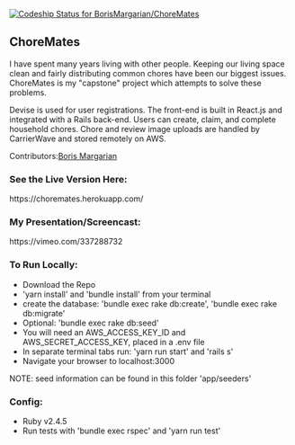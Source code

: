 [![Codeship Status for BorisMargarian/ChoreMates](https://app.codeship.com/projects/0af94010-531c-0137-5019-2a29686d085d/status?branch=master)](https://app.codeship.com/projects/340586)

<h2>ChoreMates</h2>
I have spent many years living with other people. Keeping our living space clean and fairly distributing common chores have been our biggest issues. ChoreMates is my "capstone" project which attempts to solve these problems.

Devise is used for user registrations. The front-end is built in React.js and integrated with a Rails back-end. Users can create, claim, and complete household chores. Chore and review image uploads are handled by CarrierWave and stored remotely on AWS.

Contributors:<a href="https://github.com/BorisMargarian">Boris Margarian</a>

<h3>See the Live Version Here:</h3>
https://choremates.herokuapp.com/

<h3>My Presentation/Screencast:</h3>
https://vimeo.com/337288732

<h3>To Run Locally:</h3>
<ul>
  <li>Download the Repo</li>
  <li>'yarn install' and 'bundle install' from your terminal</li>
  <li>create the database: 'bundle exec rake db:create', 'bundle exec rake db:migrate'</li>
  <li>Optional: 'bundle exec rake db:seed'</li>
  <li>You will need an AWS_ACCESS_KEY_ID and AWS_SECRET_ACCESS_KEY, placed in a .env file</li>
  <li>In separate terminal tabs run: 'yarn run start' and 'rails s'</li>
  <li>Navigate your browser to localhost:3000</li>
</ul>
NOTE: seed information can be found in this folder 'app/seeders'

<h3>Config:</h3>
<ul>
  <li>Ruby v2.4.5</li>
  <li>Run tests with 'bundle exec rspec' and 'yarn run test'</li>
</ul>
